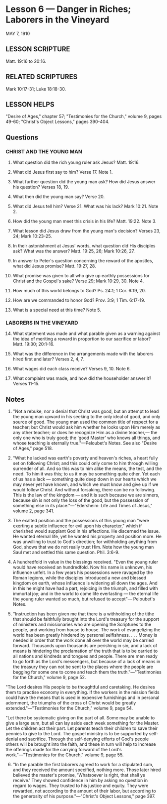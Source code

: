 # Lesson 6 — Danger in Riches; Laborers in the Vineyard

MAY 7, 1910

## LESSON SCRIPTURE
Matt. 19:16 to 20:16.

## RELATED SCRIPTURES
Mark 10:17-31; Luke 18:18-30.

## LESSON HELPS
"Desire of Ages," chapter 57; "Testimonies for the Church," volume 9, pages 49-60; "Christ's Object Lessons," pages 390-404.

## Questions

### CHRIST AND THE YOUNG MAN

1. What question did the rich young ruler ask Jesus? Matt. 19:16.

2. What did Jesus first say to him? Verse 17. Note 1.

3. What further question did the young man ask? How did Jesus answer his question? Verses 18, 19.

4. What then did the young man say? Verse 20.

5. What did Jesus tell him? Verse 21. What was his lack? Mark 10:21. Note 2.

6. How did the young man meet this crisis in his life? Matt. 19:22. Note 3.

7. What lesson did Jesus draw from the young man's decision? Verses 23, 24; Mark 10:23-25.

8. In their astonishment at Jesus' words, what question did His disciples ask? What was the answer? Matt. 19:25, 26; Mark 10:26, 27.

9. In answer to Peter's question concerning the reward of the apostles, what did Jesus promise? Matt. 19:27, 28.

10. What promise was given to all who give up earthly possessions for Christ and the Gospel's sake? Verse 29; Mark 10:29, 30. Note 4.

11. How much of this world belongs to God? Ps. 24:1; 1 Cor. 6:19, 20.

12. How are we commanded to honor God? Prov. 3:9; 1 Tim. 6:17-19.

13. What is a special need at this time? Note 5.

### LABORERS IN THE VINEYARD

14. What statement was made and what parable given as a warning against the idea of meriting a reward in proportion to our sacrifice or labor? Matt. 19:30; 20:1-16.

15. What was the difference in the arrangements made with the laborers hired first and later? Verses 2, 4, 7.

16. What wages did each class receive? Verses 9, 10. Note 6.

17. What complaint was made, and how did the householder answer it? Verses 11-15.

## Notes

1. "Not a rebuke, nor a denial that Christ was good, but an attempt to lead the young man upward in his seeking to the only ideal of good, and only source of good. The young man used the common title of respect for a teacher; but Christ would ask him whether he looks upon Him merely as any other teacher; or does he recognize Him as a divine teacher,— the only one who is truly good; the 'good Master' who knows all things, and whose teaching is eternally true."—Peloubet's Notes. See also "Desire of Ages," page 518.

2. "What he lacked was earth's poverty and heaven's riches, a heart fully set on following Christ; and this could only come to him through willing surrender of all. And so this was to him alike the means, the test, and the need. To him it was this; to us it may be something quite other. Yet each of us has a lack — something quite deep down in our hearts which we may never yet have known, and which we must know and give up if we would follow Christ. And without forsaking, there can be no following. This is the law of the kingdom — and it is such because we are sinners, because sin is not only the loss of the good, but the possession of something else in its place."—"Edersheim: Life and Times of Jesus," volume 2, page 341.

3. The exalted position and the possessions of this young man "were exerting a subtle influence for evil upon his character," which if cherished would supplant God in his affections. He discerned the issue. He wanted eternal life, yet he wanted his property and position more. He was unwilling to trust to God's direction; for withholding anything from God, shows that we do not really trust Him. Note how the young man Saul met and settled this same question. Phil. 3:6-9.

4. A hundredfold in value in the blessings received. "Even the young ruler would have received an hundredfold. Now his name is unknown, his influence unfelt. In a few years his possessions were ravaged by the Roman legions, while the disciples introduced a new and blessed kingdom on earth, whose influence is widening all down the ages. And in this he might have had a part, rejoicing in the triumph, and filled with immortal joy; and in the world to come life everlasting — the eternal life the young ruler wanted so much, but refused to accept"— Peloubet's Notes.

5. "Instruction has been given me that there is a withholding of the tithe that should be faithfully brought into the Lord's treasury for the support of ministers and missionaries who are opening the Scriptures to the people, and working from house to house. The work of evangelizing the world has been greatly hindered by personal selfishness. . . . Money is needed in order that the work done all over the world may be carried forward. Thousands upon thousands are perishing in sin, and a lack of means is hindering the proclamation of the truth that is to be carried to all nations and kindreds and tongues and people. There are men ready to go forth as the Lord's messengers, but because of a lack of means in the treasury they can not be sent to the places where the people are begging for some one to come and teach them the truth."—"Testimonies for the Church," volume 9, page 52.

"The Lord desires His people to be thoughtful and caretaking. He desires them to practise economy in everything. If the workers in the mission fields could have the means that is used in expensive furnishings and in personal adornment, the triumphs of the cross of Christ would be greatly extended."—"Testimonies for the Church," volume 9, page 54.

"Let there be systematic giving on the part of all. Some may be unable to give a large sum, but all can lay aside each week something for the Master. Let the children act their part. Let parents teach their children to save their pennies to give to the Lord. The gospel ministry is to be supported by self-denial and sacrifice. Through the self-denying efforts of God's people others will be brought into the faith, and these in turn will help to increase the offerings made for the carrying forward of the Lord's work."—"Testimonies for the Church," volume 9, page 55.

6. "In the parable the first laborers agreed to work for a stipulated sum, and they received the amount specified, nothing more. Those later hired believed the master's promise, 'Whatsoever is right, that shall ye receive.' They showed confidence in him by asking no question in regard to wages. They trusted to his justice and equity. They were rewarded, not according to the amount of their labor, but according to the generosity of his purpose."—"Christ's Object Lessons," page 397.